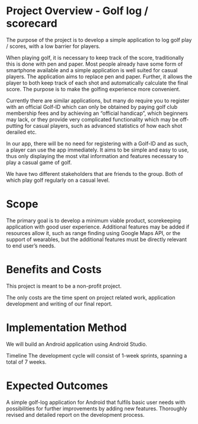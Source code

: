 # Project Overview - Golf log / scorecard

The purpose of the project is to develop a simple application to log golf play / scores, with a low barrier for players.

When playing golf, it is necessary to keep track of the score, traditionally this is done with pen and paper. Most people already have some form of smartphone available and a simple application is well suited for casual players. The application aims to replace pen and paper. Further, it allows the player to both keep track of each shot and automatically calculate the final score. The purpose is to make the golfing experience more convenient.

Currently there are similar applications, but many do require you to register with an official Golf-ID which can only be obtained by paying golf club membership fees and by achieving an “official handicap”, which beginners may lack, or they provide very complicated functionality which may be off-putting for casual players, such as advanced statistics of how each shot derailed etc.

In our app, there will be no need for registering with a Golf-ID and as such, a player can use the app immediately. It aims to be simple and easy to use, thus only displaying the most vital information and features necessary to play a casual game of golf.

We have two different stakeholders that are friends to the group. Both of which play golf regularly on a casual level.

# Scope

The primary goal is to develop a minimum viable product, scorekeeping application with good user experience. Additional features may be added if resources allow it, such as range finding using Google Maps API, or the support of wearables, but the additional features must be directly relevant to end user’s needs.

# Benefits and Costs

This project is meant to be a non-profit project.

The only costs are the time spent on project related work, application development and writing of our final report.

# Implementation Method

We will build an Android application using Android Studio.

Timeline The development cycle will consist of 1-week sprints, spanning a total of 7 weeks.

# Expected Outcomes

A simple golf-log application for Android that fulfils basic user needs with possibilities for further improvements by adding new features. Thoroughly revised and detailed report on the development process.
